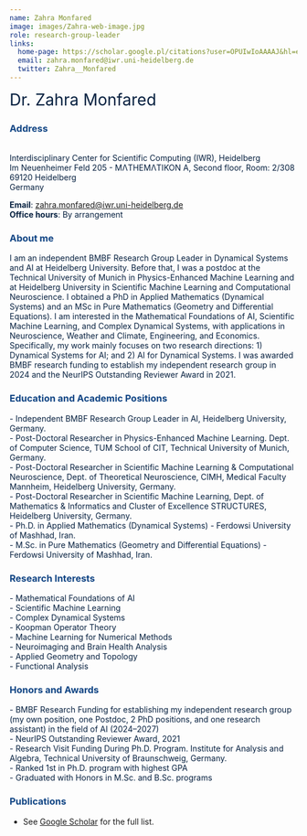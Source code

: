 ```yaml
---
name: Zahra Monfared
image: images/Zahra-web-image.jpg
role: research-group-leader
links:
  home-page: https://scholar.google.pl/citations?user=OPUIwIoAAAAJ&hl=en
  email: zahra.monfared@iwr.uni-heidelberg.de 
  twitter: Zahra__Monfared
---
```


<span style="font-size: 2em; color: #072140;">Dr. Zahra Monfared</span>


### <span style="color: #114584;">Address</span>

<div style="color: #072140; text-align: left;"> <br>
Interdisciplinary Center for Scientific Computing (IWR), Heidelberg <br>  
Im Neuenheimer Feld 205 - MΛTHEMΛTIKON A, Second floor, Room: 2/308<br> 
69120 Heidelberg <br> 
Germany
</div>

<span style="color: #072140;"><strong>Email</strong>: <a href="mailto:zahra.monfared@iwr.uni-heidelberg.de" style="color: #114584;">zahra.monfared@iwr.uni-heidelberg.de</a></span>  
<span style="color: #072140;"><strong>Office hours</strong>: By arrangement</span>


### <span style="color: #114584;">About me</span>

<div style="color: #072140; text-align: left;">
I am an independent BMBF Research Group Leader in Dynamical Systems and AI at Heidelberg University. Before that, I was a postdoc at the Technical University of Munich in Physics-Enhanced Machine Learning and at Heidelberg University in Scientific Machine Learning and Computational Neuroscience. I obtained a PhD in Applied Mathematics (Dynamical Systems) and an MSc in Pure Mathematics (Geometry and Differential Equations). I am interested in the Mathematical Foundations of AI, Scientific Machine Learning, and Complex Dynamical Systems, with applications in Neuroscience, Weather and Climate, Engineering, and Economics. Specifically, my work mainly focuses on two research directions: 1) Dynamical Systems for AI; and 2) AI for Dynamical Systems. I was awarded BMBF research funding to establish my independent research group in 2024 and the NeurIPS Outstanding Reviewer Award in 2021.
</div>


### <span style="color: #114584;">Education and Academic Positions</span>

<div style="color: #072140; text-align: left;">
- Independent BMBF Research Group Leader in AI, Heidelberg University, Germany.<br> 
- Post-Doctoral Researcher in Physics-Enhanced Machine Learning. Dept. of Computer Science, TUM School of CIT, Technical University of Munich,
   Germany.<br>
- Post-Doctoral Researcher in Scientific Machine Learning & Computational Neuroscience, Dept. of Theoretical Neuroscience, CIMH, Medical Faculty Mannheim, 
   Heidelberg University, Germany. <br> 
- Post-Doctoral Researcher in Scientific Machine Learning, Dept. of Mathematics & Informatics and Cluster of Excellence STRUCTURES, Heidelberg University, 
   Germany.<br> 
- Ph.D. in Applied Mathematics (Dynamical Systems) - Ferdowsi University of Mashhad, Iran.<br>  
- M.Sc. in Pure Mathematics (Geometry and Differential Equations) - Ferdowsi University of Mashhad, Iran. <br> 
</div>



### <span style="color: #114584;">Research Interests</span>

<div style="color: #072140; text-align: left;">
- Mathematical Foundations of AI <br>
- Scientific Machine Learning <br>
- Complex Dynamical Systems  <br>
- Koopman Operator Theory <br>
- Machine Learning for Numerical Methods <br>  
- Neuroimaging and Brain Health Analysis <br>
- Applied Geometry and Topology <br> 
- Functional Analysis <br>  
</div>



### <span style="color: #114584;">Honors and Awards</span>

<div style="color: #072140; text-align: left;">
- BMBF Research Funding for establishing my independent research group (my own position, one Postdoc, 2 PhD positions, and one research assistant) in the field of AI (2024–2027) <br>
- NeurIPS Outstanding Reviewer Award, 2021 <br>
- Research Visit Funding During Ph.D. Program. Institute for Analysis and Algebra, Technical University of Braunschweig, Germany. <br>
- Ranked 1st in Ph.D. program with highest GPA <br>  
- Graduated with Honors in M.Sc. and B.Sc. programs <br>  
</div>



### <span style="color: #114584;">Publications</span>


- See [Google Scholar](https://scholar.google.pl/citations?user=OPUIwIoAAAAJ&hl=en) for the full list.

